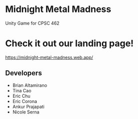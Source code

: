# Midnight Metal Madness
Unity Game for CPSC 462

# Check it out our landing page!
https://midnight-metal-madness.web.app/

## Developers
- Brian Altamirano
- Tina Cao
- Eric Chu
- Eric Corona
- Ankur Prajapati
- Nicole Serna
